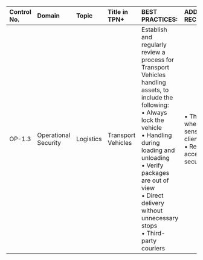 | Control No. | Domain | Topic | Title in TPN+ | BEST PRACTICES: | ADDITIONAL RECOMMENDATIONS: |
| :--- | :--- | :--- | :--- | :--- | :--- |
| OP-1.3 | Operational Security | Logistics | Transport Vehicles | Establish and regularly review a process for Transport Vehicles handling assets, to include the following:<br>• Always lock the vehicle<br>• Handling during loading and unloading<br>• Verify packages are out of view<br>• Direct delivery without unnecessary stops<br>• Third-party couriers | • Theft insurance when transporting sensitive assets or per client requirements<br>• Restrict courier access into high-security areas<br> |
